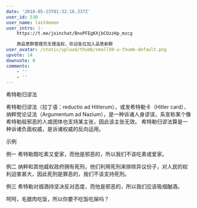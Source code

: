 ```yaml
---
date: '2018-05-23T01:32:16.337Z'
user_id: 530
user_name: lastdemon
user_intro: |-
    https://t.me/joinchat/BnoPFEgKXjbCOzzHp_mzcg

    原品葱群管理员无理滥权，欢迎各位加入品葱新群
user_avatar: /static/upload/thumb/small50-u-thumb-default.png
upvote: 14
downvote: 0
comments:
    - ''
    - ''
---
```


希特勒归谬法

  

希特勒归谬法（拉丁语：reductio ad Hitlerum），或发希特勒卡（Hitler card）、纳粹党论证法（Argumentum ad Nazium），是一种诉诸人身谬误，系宣称某个像希特勒般邪恶的人或团体也支持某主张，因此该主张无效。 希特勒归谬法算是一种诉诸负面权威，是诉诸权威的反向运用。

示例  

例一 希特勒既吃素又爱家，而他是邪恶的，所以我们不该吃素或爱家。

例二 纳粹和其他威权政府拥有死刑，他们利用死刑来排除异议份子，对人民的权利迫害甚大，因此死刑是罪恶的，我们不该支持死刑。

例三 希特勒对烟酒持坚决反对态度，而他是邪恶的，所以我们应该吸烟酗酒。

  

  

呵呵，毛腊肉吃饭，所以你要不吃饭吃屎吗？
